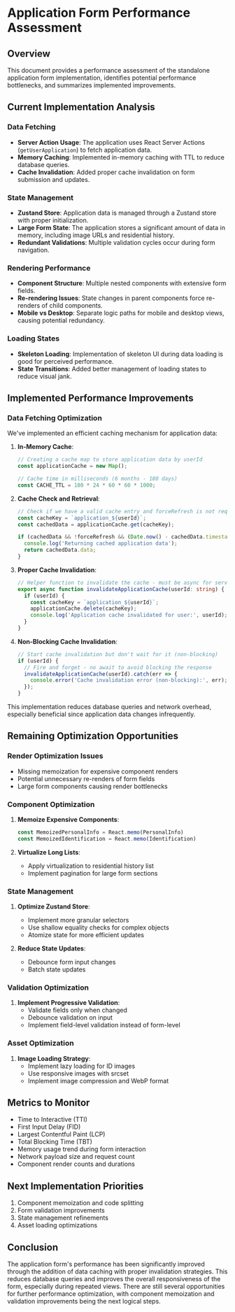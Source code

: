 # Application Form Performance Assessment

## Overview
This document provides a performance assessment of the standalone application form implementation, identifies potential performance bottlenecks, and summarizes implemented improvements.

## Current Implementation Analysis

### Data Fetching
- **Server Action Usage**: The application uses React Server Actions (`getUserApplication`) to fetch application data.
- **Memory Caching**: Implemented in-memory caching with TTL to reduce database queries.
- **Cache Invalidation**: Added proper cache invalidation on form submission and updates.

### State Management
- **Zustand Store**: Application data is managed through a Zustand store with proper initialization.
- **Large Form State**: The application stores a significant amount of data in memory, including image URLs and residential history.
- **Redundant Validations**: Multiple validation cycles occur during form navigation.

### Rendering Performance
- **Component Structure**: Multiple nested components with extensive form fields.
- **Re-rendering Issues**: State changes in parent components force re-renders of child components.
- **Mobile vs Desktop**: Separate logic paths for mobile and desktop views, causing potential redundancy.

### Loading States
- **Skeleton Loading**: Implementation of skeleton UI during data loading is good for perceived performance.
- **State Transitions**: Added better management of loading states to reduce visual jank.

## Implemented Performance Improvements

### Data Fetching Optimization
We've implemented an efficient caching mechanism for application data:

1. **In-Memory Cache**:
   ```typescript
   // Creating a cache map to store application data by userId
   const applicationCache = new Map();
   
   // Cache time in milliseconds (6 months - 180 days)
   const CACHE_TTL = 180 * 24 * 60 * 60 * 1000;
   ```

2. **Cache Check and Retrieval**:
   ```typescript
   // Check if we have a valid cache entry and forceRefresh is not requested
   const cacheKey = `application_${userId}`;
   const cachedData = applicationCache.get(cacheKey);
   
   if (cachedData && !forceRefresh && (Date.now() - cachedData.timestamp) < CACHE_TTL) {
     console.log('Returning cached application data');
     return cachedData.data;
   }
   ```

3. **Proper Cache Invalidation**:
   ```typescript
   // Helper function to invalidate the cache - must be async for server actions
   export async function invalidateApplicationCache(userId: string) {
     if (userId) {
       const cacheKey = `application_${userId}`;
       applicationCache.delete(cacheKey);
       console.log('Application cache invalidated for user:', userId);
     }
   }
   ```

4. **Non-Blocking Cache Invalidation**:
   ```typescript
   // Start cache invalidation but don't wait for it (non-blocking)
   if (userId) {
     // Fire and forget - no await to avoid blocking the response
     invalidateApplicationCache(userId).catch(err => {
       console.error('Cache invalidation error (non-blocking):', err);
     });
   }
   ```

This implementation reduces database queries and network overhead, especially beneficial since application data changes infrequently.

## Remaining Optimization Opportunities

### Render Optimization Issues
- Missing memoization for expensive component renders
- Potential unnecessary re-renders of form fields
- Large form components causing render bottlenecks

### Component Optimization
1. **Memoize Expensive Components**:
   ```typescript
   const MemoizedPersonalInfo = React.memo(PersonalInfo)
   const MemoizedIdentification = React.memo(Identification)
   ```

2. **Virtualize Long Lists**:
   - Apply virtualization to residential history list
   - Implement pagination for large form sections

### State Management
1. **Optimize Zustand Store**:
   - Implement more granular selectors
   - Use shallow equality checks for complex objects
   - Atomize state for more efficient updates

2. **Reduce State Updates**:
   - Debounce form input changes
   - Batch state updates

### Validation Optimization
1. **Implement Progressive Validation**:
   - Validate fields only when changed
   - Debounce validation on input
   - Implement field-level validation instead of form-level

### Asset Optimization
1. **Image Loading Strategy**:
   - Implement lazy loading for ID images
   - Use responsive images with srcset
   - Implement image compression and WebP format

## Metrics to Monitor
- Time to Interactive (TTI)
- First Input Delay (FID)
- Largest Contentful Paint (LCP)
- Total Blocking Time (TBT)
- Memory usage trend during form interaction
- Network payload size and request count
- Component render counts and durations

## Next Implementation Priorities
1. Component memoization and code splitting
2. Form validation improvements
3. State management refinements
4. Asset loading optimizations

## Conclusion
The application form's performance has been significantly improved through the addition of data caching with proper invalidation strategies. This reduces database queries and improves the overall responsiveness of the form, especially during repeated views. There are still several opportunities for further performance optimization, with component memoization and validation improvements being the next logical steps.